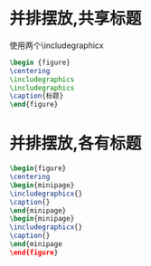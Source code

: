 # 并排摆放,共享标题
使用两个\includegraphicx
```latex
\begin {figure}
\centering
\includegraphics
\includegraphics
\caption{标题}
\end{figure}
```
# 并排摆放,各有标题
```latex
\begin{figure}
\centering
\begin{minipage}
\includegraphicx{}
\caption{}
\end{minipage}
\begin{minipage}
\includegraphicx{}
\caption{}
\end{minipage
\end{figure}
```
